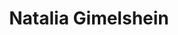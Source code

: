 ---
layout: page
title: Natalia Gimelshein
description: Meta
img: assets/img/natalia_g.jpeg
redirect: https://github.com/ngimel
importance: 3
category: speaker
---